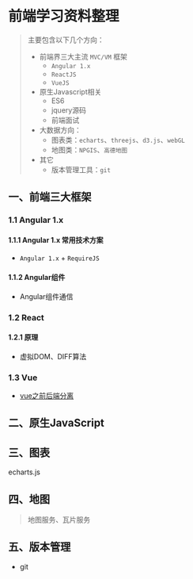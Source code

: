 # 前端学习资料整理

> 主要包含以下几个方向：
>
> * 前端界三大主流 `MVC/VM` 框架
>   * `Angular 1.x`
>   * `ReactJS`
>   *  `VueJS`
> * 原生Javascript相关
>   * ES6
>   * jquery源码
>   * 前端面试
> * 大数据方向：
>   * 图表类：`echarts`、`threejs`、`d3.js`、`webGL`
>   * 地图类：`NPGIS`、`高德地图`
> * 其它
>   * 版本管理工具：`git`



## 一、前端三大框架

### 1.1 Angular 1.x

#### 1.1.1 Angular 1.x 常用技术方案

* `Angular 1.x` + `RequireJS`



#### 1.1.2 Angular组件

* Angular组件通信



### 1.2 React

#### 1.2.1 原理

* 虚拟DOM、DIFF算法

### 1.3 Vue

* [vue之前后端分离]()



## 二、原生JavaScript





## 三、图表

echarts.js



## 四、地图

> 地图服务、瓦片服务



## 五、版本管理

* git